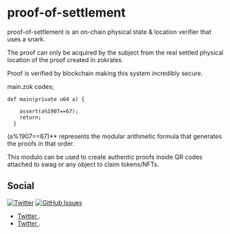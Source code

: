 # proof-of-settlement

proof-of-settlement is an on-chain physical state & location verifier that uses a snark.

The proof can only be acquired by the subject from the real settled physical location of the proof created in zokrates.

Proof is verified by blockchain making this system incredibly secure.

main.zok codes;


```shell
def main(private u64 a) {

    assert(a%1907==67);
    return;
  }
```

(a%1907==67)** represents the modular arithmetic formula that generates the proofs in that order.

This modulo can be used to create authentic proofs inside QR codes attached to swag or any object to claim tokens/NFTs.



## Social

[![Twitter](https://img.shields.io/gitter/room/nwjs/nw.js.svg)](https://twitter.com/yasinaktimur/)
[![GitHub Issues](https://img.shields.io/badge/open%20issues-0-yellow.svg)](https://github.com/omgbbqhaxx/desearch/issues)


-  [Twitter ](https://twitter.com/Geeny616).
-  [Twitter ](https://twitter.com/yasinaktimur).
